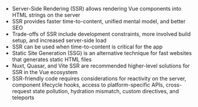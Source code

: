 - Server-Side Rendering (SSR) allows rendering Vue components into HTML strings on the server
- SSR provides faster time-to-content, unified mental model, and better SEO
- Trade-offs of SSR include development constraints, more involved build setup, and increased server-side load
- SSR can be used when time-to-content is critical for the app
- Static Site Generation (SSG) is an alternative technique for fast websites that generates static HTML files
- Nuxt, Quasar, and Vite SSR are recommended higher-level solutions for SSR in the Vue ecosystem
- SSR-friendly code requires considerations for reactivity on the server, component lifecycle hooks, access to platform-specific APIs, cross-request state pollution, hydration mismatch, custom directives, and teleports